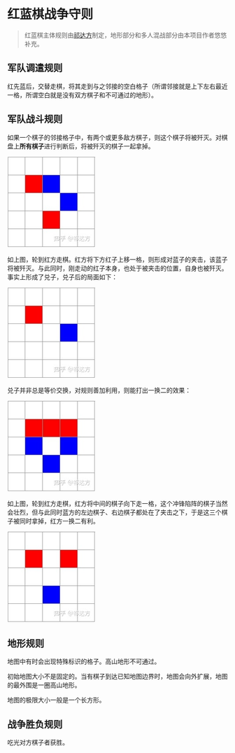 # 红蓝棋战争守则

> 红蓝棋主体规则由[祁达方](https://www.zhihu.com/people/qi-da-fang)制定，地形部分和多人混战部分由本项目作者悠悠补充。

##  军队调遣规则

红先蓝后，交替走棋，将其走到与之邻接的空白格子（所谓邻接就是上下左右最近一格，所谓空白就是没有双方棋子和不可通过的地形）。

## 军队战斗规则

如果一个棋子的邻接格子中，有两个或更多敌方棋子，则这个棋子将被歼灭。对棋盘上**所有棋子**进行判断后，将被歼灭的棋子一起拿掉。

![img](images/1.jpg)

如上图，轮到红方走棋。红方将下方红子上移一格，则形成对蓝子的夹击，该蓝子将被歼灭。与此同时，刚走动的红子本身，也处于被夹击的位置，自身也被歼灭。事实上形成了兑子，兑子后的局面如下：

![img](images/2.jpg)

兑子并非总是等价交换，对规则善加利用，则能打出一换二的效果：

![img](images/3.jpg)

如上图，轮到红方走棋，红方将中间的棋子向下走一格，这个冲锋陷阵的棋子当然会壮烈，但与此同时蓝方的左边棋子、右边棋子都处在了夹击之下，于是这三个棋子被同时拿掉，红方一换二有利。

![img](images/4.jpg)

## 地形规则

地图中有时会出现特殊标识的格子。高山地形不可通过。

初始地图大小不是固定的。当有棋子到达已知地图边界时，地图会向外扩展，地图的最外围是一圈高山地形。

地图的极限大小一般是一个长方形。

## 战争胜负规则

吃光对方棋子者获胜。